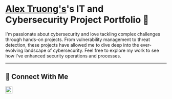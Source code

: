# <a href="https://www.linkedin.com/in/alex-truong-8a1a8b120/">Alex Truong's</a>'s IT and Cybersecurity Project Portfolio 🔐



I'm passionate about cybersecurity and love tackling complex challenges through hands-on projects. From vulnerability management to threat detection, these projects have allowed me to dive deep into the ever-evolving landscape of cybersecurity. Feel free to explore my work to see how I've enhanced security operations and processes.



<hr/>

## 🤳 Connect With Me


[<img align="left" alt="___________ | LinkedIn" width="22px" src="https://cdn.jsdelivr.net/npm/simple-icons@v3/icons/linkedin.svg" />][linkedin]

[linkedin]: https://linkedin.com/in/alex-truong-8a1a8b120/

<!--
<img width="35" alt="image" src="https://github.com/user-attachments/assets/2f41c7cd-5ea8-4475-b451-a37161b6c3fb"> 
<img width="35" alt="image" src="https://github.com/user-attachments/assets/77649969-9910-4994-8b96-74a116cfb2a8">
-->
